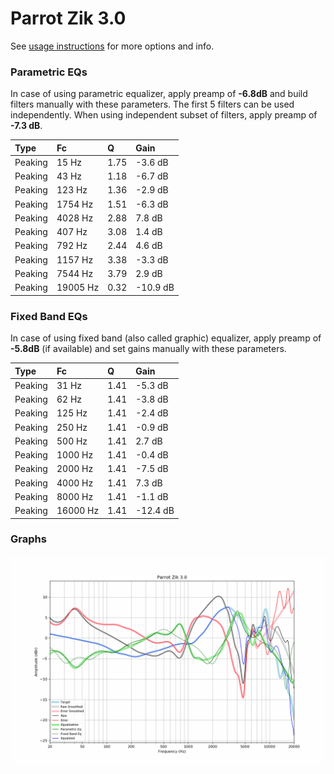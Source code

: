 # Parrot Zik 3.0
See [usage instructions](https://github.com/jaakkopasanen/AutoEq#usage) for more options and info.

### Parametric EQs
In case of using parametric equalizer, apply preamp of **-6.8dB** and build filters manually
with these parameters. The first 5 filters can be used independently.
When using independent subset of filters, apply preamp of **-7.3 dB**.

| Type    | Fc       |    Q | Gain     |
|:--------|:---------|:-----|:---------|
| Peaking | 15 Hz    | 1.75 | -3.6 dB  |
| Peaking | 43 Hz    | 1.18 | -6.7 dB  |
| Peaking | 123 Hz   | 1.36 | -2.9 dB  |
| Peaking | 1754 Hz  | 1.51 | -6.3 dB  |
| Peaking | 4028 Hz  | 2.88 | 7.8 dB   |
| Peaking | 407 Hz   | 3.08 | 1.4 dB   |
| Peaking | 792 Hz   | 2.44 | 4.6 dB   |
| Peaking | 1157 Hz  | 3.38 | -3.3 dB  |
| Peaking | 7544 Hz  | 3.79 | 2.9 dB   |
| Peaking | 19005 Hz | 0.32 | -10.9 dB |

### Fixed Band EQs
In case of using fixed band (also called graphic) equalizer, apply preamp of **-5.8dB**
(if available) and set gains manually with these parameters.

| Type    | Fc       |    Q | Gain     |
|:--------|:---------|:-----|:---------|
| Peaking | 31 Hz    | 1.41 | -5.3 dB  |
| Peaking | 62 Hz    | 1.41 | -3.8 dB  |
| Peaking | 125 Hz   | 1.41 | -2.4 dB  |
| Peaking | 250 Hz   | 1.41 | -0.9 dB  |
| Peaking | 500 Hz   | 1.41 | 2.7 dB   |
| Peaking | 1000 Hz  | 1.41 | -0.4 dB  |
| Peaking | 2000 Hz  | 1.41 | -7.5 dB  |
| Peaking | 4000 Hz  | 1.41 | 7.3 dB   |
| Peaking | 8000 Hz  | 1.41 | -1.1 dB  |
| Peaking | 16000 Hz | 1.41 | -12.4 dB |

### Graphs
![](./Parrot%20Zik%203.0.png)